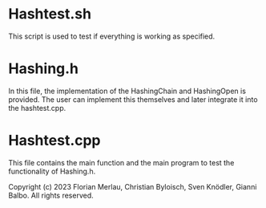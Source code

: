 # Hashtest.sh

This script is used to test if everything is working as specified.

# Hashing.h

In this file, the implementation of the HashingChain and HashingOpen is provided. The user can implement this themselves and later integrate it into the hashtest.cpp.

# Hashtest.cpp

This file contains the main function and the main program to test the functionality of Hashing.h.

Copyright (c) 2023 Florian Merlau, Christian Byloisch, Sven Knödler, Gianni Balbo. All rights reserved.
